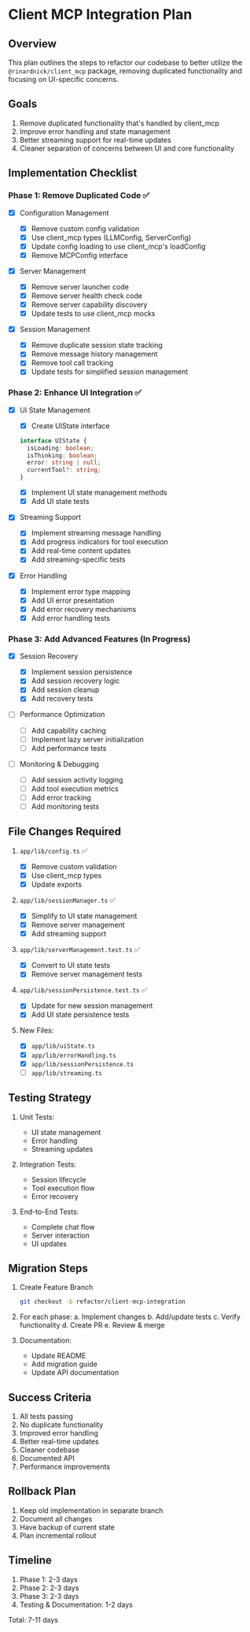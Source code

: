 # Client MCP Integration Plan

## Overview

This plan outlines the steps to refactor our codebase to better utilize the `@rinardnick/client_mcp` package, removing duplicated functionality and focusing on UI-specific concerns.

## Goals

1. Remove duplicated functionality that's handled by client_mcp
2. Improve error handling and state management
3. Better streaming support for real-time updates
4. Cleaner separation of concerns between UI and core functionality

## Implementation Checklist

### Phase 1: Remove Duplicated Code ✅

- [x] Configuration Management

  - [x] Remove custom config validation
  - [x] Use client_mcp types (LLMConfig, ServerConfig)
  - [x] Update config loading to use client_mcp's loadConfig
  - [x] Remove MCPConfig interface

- [x] Server Management

  - [x] Remove server launcher code
  - [x] Remove server health check code
  - [x] Remove server capability discovery
  - [x] Update tests to use client_mcp mocks

- [x] Session Management
  - [x] Remove duplicate session state tracking
  - [x] Remove message history management
  - [x] Remove tool call tracking
  - [x] Update tests for simplified session management

### Phase 2: Enhance UI Integration ✅

- [x] UI State Management

  - [x] Create UIState interface

  ```typescript
  interface UIState {
    isLoading: boolean;
    isThinking: boolean;
    error: string | null;
    currentTool?: string;
  }
  ```

  - [x] Implement UI state management methods
  - [x] Add UI state tests

- [x] Streaming Support

  - [x] Implement streaming message handling
  - [x] Add progress indicators for tool execution
  - [x] Add real-time content updates
  - [x] Add streaming-specific tests

- [x] Error Handling
  - [x] Implement error type mapping
  - [x] Add UI error presentation
  - [x] Add error recovery mechanisms
  - [x] Add error handling tests

### Phase 3: Add Advanced Features (In Progress)

- [x] Session Recovery

  - [x] Implement session persistence
  - [x] Add session recovery logic
  - [x] Add session cleanup
  - [x] Add recovery tests

- [ ] Performance Optimization

  - [ ] Add capability caching
  - [ ] Implement lazy server initialization
  - [ ] Add performance tests

- [ ] Monitoring & Debugging
  - [ ] Add session activity logging
  - [ ] Add tool execution metrics
  - [ ] Add error tracking
  - [ ] Add monitoring tests

## File Changes Required

1. `app/lib/config.ts` ✅

   - [x] Remove custom validation
   - [x] Use client_mcp types
   - [x] Update exports

2. `app/lib/sessionManager.ts` ✅

   - [x] Simplify to UI state management
   - [x] Remove server management
   - [x] Add streaming support

3. `app/lib/serverManagement.test.ts` ✅

   - [x] Convert to UI state tests
   - [x] Remove server management tests

4. `app/lib/sessionPersistence.test.ts` ✅

   - [x] Update for new session management
   - [x] Add UI state persistence tests

5. New Files:
   - [x] `app/lib/uiState.ts`
   - [x] `app/lib/errorHandling.ts`
   - [x] `app/lib/sessionPersistence.ts`
   - [ ] `app/lib/streaming.ts`

## Testing Strategy

1. Unit Tests:

   - UI state management
   - Error handling
   - Streaming updates

2. Integration Tests:

   - Session lifecycle
   - Tool execution flow
   - Error recovery

3. End-to-End Tests:
   - Complete chat flow
   - Server interaction
   - UI updates

## Migration Steps

1. Create Feature Branch

   ```bash
   git checkout -b refactor/client-mcp-integration
   ```

2. For each phase:
   a. Implement changes
   b. Add/update tests
   c. Verify functionality
   d. Create PR
   e. Review & merge

3. Documentation:
   - Update README
   - Add migration guide
   - Update API documentation

## Success Criteria

1. All tests passing
2. No duplicate functionality
3. Improved error handling
4. Better real-time updates
5. Cleaner codebase
6. Documented API
7. Performance improvements

## Rollback Plan

1. Keep old implementation in separate branch
2. Document all changes
3. Have backup of current state
4. Plan incremental rollout

## Timeline

1. Phase 1: 2-3 days
2. Phase 2: 2-3 days
3. Phase 3: 2-3 days
4. Testing & Documentation: 1-2 days

Total: 7-11 days
